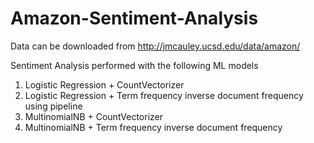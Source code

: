 # Amazon-Sentiment-Analysis

Data can be downloaded from http://jmcauley.ucsd.edu/data/amazon/

Sentiment Analysis performed with the following ML models
1. Logistic Regression + CountVectorizer
2. Logistic Regression + Term frequency inverse document frequency using pipeline
3. MultinomialNB + CountVectorizer
4. MultinomialNB + Term frequency inverse document frequency 
